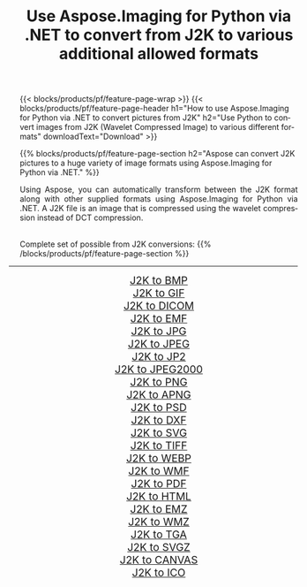 ﻿---
title: Use Aspose.Imaging for Python via .NET to convert from J2K to various additional allowed formats 
weight: 3920
url: /python-net/conversion/from/j2k/ 
lang: en
langdirlevel: 2
locales: zh-hans,ja,it,ru,de,es,fr,nl,id,lt,pl,pt,vi,tr,ko,zh-hant,ar,hi,th,sv,cs,uk,he
description: You can quickly transform from J2K(Wavelet Compressed Image) into various formats using Aspose.Imaging for Python via .NET.
---

{{< blocks/products/pf/feature-page-wrap >}}
{{< blocks/products/pf/feature-page-header h1="How to use Aspose.Imaging for Python via .NET to convert pictures from J2K" h2="Use Python to convert images from J2K (Wavelet Compressed Image) to various different formats" downloadText="Download" >}}


{{% blocks/products/pf/feature-page-section  h2="Aspose can convert J2K pictures to a huge variety of image formats using Aspose.Imaging for Python via .NET." %}}
<p align=justify>Using Aspose, you can automatically transform between the J2K format along with other supplied formats using Aspose.Imaging for Python via .NET. A J2K file is an image that is compressed using the wavelet compression instead of DCT compression.</p>
<br/>
Complete set of possible from J2K conversions:
{{% /blocks/products/pf/feature-page-section %}}
<div class="container-fluid productfamilypage bg-gray">
    <div class="convertypes bg-gray agp-content section">
        <div class="container">
		<hr style="margin-left:-20px;"/>
		<div class="row other-converters" style="gap: 10px;font-size: 19px;text-align:center;">
		    <div class='col-md-2 other-converter remove-lp remove-rp'><a href="/imaging/python-net/conversion/j2k-to-bmp/" style="padding:15px;">J2K to BMP</a></div><div class='col-md-2 other-converter remove-lp remove-rp'><a href="/imaging/python-net/conversion/j2k-to-gif/" style="padding:15px;">J2K to GIF</a></div><div class='col-md-2 other-converter remove-lp remove-rp'><a href="/imaging/python-net/conversion/j2k-to-dicom/" style="padding:15px;">J2K to DICOM</a></div><div class='col-md-2 other-converter remove-lp remove-rp'><a href="/imaging/python-net/conversion/j2k-to-emf/" style="padding:15px;">J2K to EMF</a></div><div class='col-md-2 other-converter remove-lp remove-rp'><a href="/imaging/python-net/conversion/j2k-to-jpg/" style="padding:15px;">J2K to JPG</a></div><div class='col-md-2 other-converter remove-lp remove-rp'><a href="/imaging/python-net/conversion/j2k-to-jpeg/" style="padding:15px;">J2K to JPEG</a></div><div class='col-md-2 other-converter remove-lp remove-rp'><a href="/imaging/python-net/conversion/j2k-to-jp2/" style="padding:15px;">J2K to JP2</a></div><div class='col-md-2 other-converter remove-lp remove-rp'><a href="/imaging/python-net/conversion/j2k-to-jpeg2000/" style="padding:15px;">J2K to JPEG2000</a></div><div class='col-md-2 other-converter remove-lp remove-rp'><a href="/imaging/python-net/conversion/j2k-to-png/" style="padding:15px;">J2K to PNG</a></div><div class='col-md-2 other-converter remove-lp remove-rp'><a href="/imaging/python-net/conversion/j2k-to-apng/" style="padding:15px;">J2K to APNG</a></div><div class='col-md-2 other-converter remove-lp remove-rp'><a href="/imaging/python-net/conversion/j2k-to-psd/" style="padding:15px;">J2K to PSD</a></div><div class='col-md-2 other-converter remove-lp remove-rp'><a href="/imaging/python-net/conversion/j2k-to-dxf/" style="padding:15px;">J2K to DXF</a></div><div class='col-md-2 other-converter remove-lp remove-rp'><a href="/imaging/python-net/conversion/j2k-to-svg/" style="padding:15px;">J2K to SVG</a></div><div class='col-md-2 other-converter remove-lp remove-rp'><a href="/imaging/python-net/conversion/j2k-to-tiff/" style="padding:15px;">J2K to TIFF</a></div><div class='col-md-2 other-converter remove-lp remove-rp'><a href="/imaging/python-net/conversion/j2k-to-webp/" style="padding:15px;">J2K to WEBP</a></div><div class='col-md-2 other-converter remove-lp remove-rp'><a href="/imaging/python-net/conversion/j2k-to-wmf/" style="padding:15px;">J2K to WMF</a></div><div class='col-md-2 other-converter remove-lp remove-rp'><a href="/imaging/python-net/conversion/j2k-to-pdf/" style="padding:15px;">J2K to PDF</a></div><div class='col-md-2 other-converter remove-lp remove-rp'><a href="/imaging/python-net/conversion/j2k-to-html/" style="padding:15px;">J2K to HTML</a></div><div class='col-md-2 other-converter remove-lp remove-rp'><a href="/imaging/python-net/conversion/j2k-to-emz/" style="padding:15px;">J2K to EMZ</a></div><div class='col-md-2 other-converter remove-lp remove-rp'><a href="/imaging/python-net/conversion/j2k-to-wmz/" style="padding:15px;">J2K to WMZ</a></div><div class='col-md-2 other-converter remove-lp remove-rp'><a href="/imaging/python-net/conversion/j2k-to-tga/" style="padding:15px;">J2K to TGA</a></div><div class='col-md-2 other-converter remove-lp remove-rp'><a href="/imaging/python-net/conversion/j2k-to-svgz/" style="padding:15px;">J2K to SVGZ</a></div><div class='col-md-2 other-converter remove-lp remove-rp'><a href="/imaging/python-net/conversion/j2k-to-canvas/" style="padding:15px;">J2K to CANVAS</a></div><div class='col-md-2 other-converter remove-lp remove-rp'><a href="/imaging/python-net/conversion/j2k-to-ico/" style="padding:15px;">J2K to ICO</a></div>
                </div>
        </div>
    </div>
</div>
<br/>

